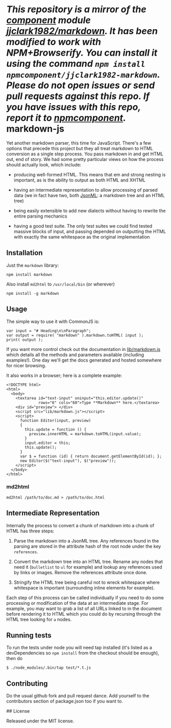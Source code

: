*This repository is a mirror of the [component](http://component.io) module [jjclark1982/markdown](http://github.com/jjclark1982/markdown). It has been modified to work with NPM+Browserify. You can install it using the command `npm install npmcomponent/jjclark1982-markdown`. Please do not open issues or send pull requests against this repo. If you have issues with this repo, report it to [npmcomponent](https://github.com/airportyh/npmcomponent).*
markdown-js
===========

Yet another markdown parser, this time for JavaScript. There's a few
options that precede this project but they all treat markdown to HTML
conversion as a single step process. You pass markdown in and get HTML
out, end of story. We had some pretty particular views on how the
process should actually look, which include:

  * producing well-formed HTML. This means that em and strong nesting is
    important, as is the ability to output as both HTML and XHTML

  * having an intermediate representation to allow processing of parsed
    data (we in fact have two, both [JsonML]: a markdown tree and an
    HTML tree)

  * being easily extensible to add new dialects without having to
    rewrite the entire parsing mechanics

  * having a good test suite. The only test suites we could find tested
    massive blocks of input, and passing depended on outputting the HTML
    with exactly the same whitespace as the original implementation

[JsonML]: http://jsonml.org/ "JSON Markup Language"

## Installation

Just the `markdown` library:

    npm install markdown

Also install `md2html` to `/usr/local/bin` (or wherever)

    npm install -g markdown

## Usage

The simple way to use it with CommonJS is:

    var input = "# Heading\n\nParagraph";
    var output = require( "markdown" ).markdown.toHTML( input );
    print( output );

If you want more control check out the documentation in
[lib/markdown.js] which details all the methods and parameters
available (including examples!). One day we'll get the docs generated
and hosted somewhere for nicer browsing.

It also works in a browser; here is a complete example:

    <!DOCTYPE html>
    <html>
      <body>
        <textarea id="text-input" oninput="this.editor.update()"
                  rows="6" cols="60">Type **Markdown** here.</textarea>
        <div id="preview"> </div>
        <script src="lib/markdown.js"></script>
        <script>
          function Editor(input, preview)
          {
            this.update = function () {
              preview.innerHTML = markdown.toHTML(input.value);
            }
            input.editor = this;
            this.update();
          }
          var $ = function (id) { return document.getElementById(id); };
          new Editor($("text-input"), $("preview"));
        </script>
      </body>
    </html>

### md2html

    md2html /path/to/doc.md > /path/to/doc.html

[lib/markdown.js]: http://github.com/evilstreak/markdown-js/blob/master/lib/markdown.js

## Intermediate Representation

Internally the process to convert a chunk of markdown into a chunk of
HTML has three steps:

 1. Parse the markdown into a JsonML tree. Any references found in the
    parsing are stored in the attribute hash of the root node under the
    key `references`.

 2. Convert the markdown tree into an HTML tree. Rename any nodes that
    need it (`bulletlist` to `ul` for example) and lookup any references
    used by links or images. Remove the references attribute once done.

 3. Stringify the HTML tree being careful not to wreck whitespace where
    whitespace is important (surrounding inline elements for example).

Each step of this process can be called individually if you need to do
some processing or modification of the data at an intermediate stage.
For example, you may want to grab a list of all URLs linked to in the
document before rendering it to HTML which you could do by recursing
through the HTML tree looking for `a` nodes.

## Running tests

To run the tests under node you will need tap installed (it's listed as a
devDependencies so `npm install` from the checkout should be enough), then do

    $ ./node_modules/.bin/tap test/*.t.js

## Contributing

Do the usual github fork and pull request dance. Add yourself to the
contributors section of package.json too if you want to.

## License

Released under the MIT license.
